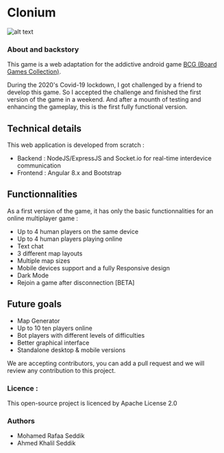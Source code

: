 # Clonium

![alt text](https://infinite-inlet-24215.herokuapp.com/assets/img/LogoFinal.png "Logo Title Text 1")

### About and backstory
This game is a web adaptation for the addictive android game [BCG (Board Games Collection)](http://4pda.ru/forum/lofiversion/index.php?t632925.html).

During the 2020's Covid-19 lockdown, I got challenged by a friend to develop this game. So I accepted the challenge and finished the first version of the game in a weekend. And after a mounth of testing and enhancing the gameplay, this is the first fully functional version.

## Technical details
This web application is developed from scratch : 
*   Backend : NodeJS/ExpressJS and Socket.io for real-time interdevice communication
*   Frontend : Angular 8.x and Bootstrap 
## Functionnalities
As a first version of the game, it has only the basic functionnalities for an online multiplayer game : 
-   Up to 4 human players on the same device
-   Up to 4 human players playing online
-   Text chat
-   3 different map layouts
-   Multiple map sizes
-   Mobile devices support and a fully Responsive design
-   Dark Mode
-   Rejoin a game after disconnection [BETA]
## Future goals
-   Map Generator
-   Up to 10 ten players online
-   Bot players with different levels of difficulties
-   Better graphical interface
-   Standalone desktop & mobile versions


We are accepting contributors, you can add a pull request and we will review any contribution to this project.

### Licence : 
This open-source project is licenced by Apache License 2.0
### Authors
-   Mohamed Rafaa Seddik
-   Ahmed Khalil Seddik

